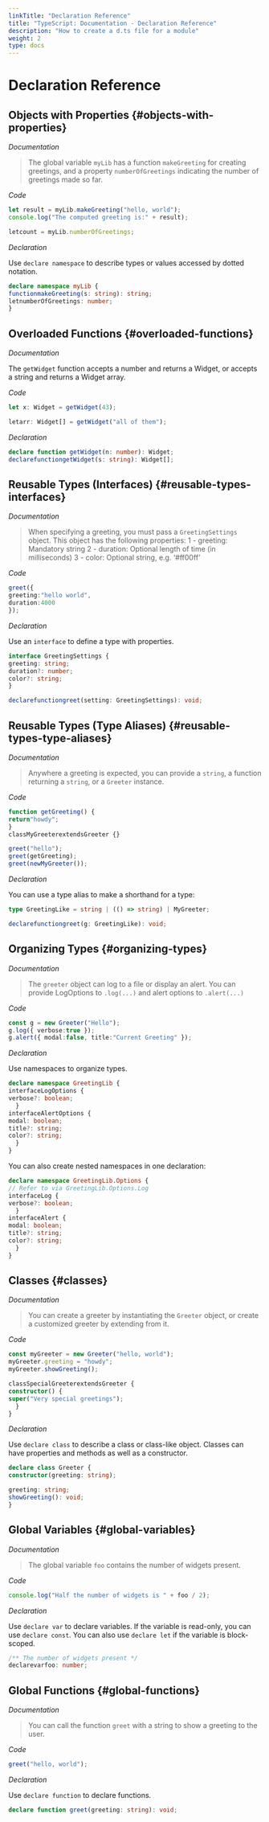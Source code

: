 ```yaml
---
linkTitle: "Declaration Reference"
title: "TypeScript: Documentation - Declaration Reference"
description: "How to create a d.ts file for a module"
weight: 2
type: docs
---
```


# Declaration Reference

## Objects with Properties {#objects-with-properties}

*Documentation*

> The global variable `myLib` has a function `makeGreeting` for creating greetings,
> and a property `numberOfGreetings` indicating the number of greetings made so far.
> 

*Code*

```ts
let result = myLib.makeGreeting("hello, world");
console.log("The computed greeting is:" + result);

letcount = myLib.numberOfGreetings;
```

*Declaration*

Use `declare namespace` to describe types or values accessed by dotted notation.

```ts
declare namespace myLib {
functionmakeGreeting(s: string): string;
letnumberOfGreetings: number;
}
```

## Overloaded Functions {#overloaded-functions}

*Documentation*

The `getWidget` function accepts a number and returns a Widget, or accepts a string and returns a Widget array.

*Code*

```ts
let x: Widget = getWidget(43);

letarr: Widget[] = getWidget("all of them");
```

*Declaration*

```ts
declare function getWidget(n: number): Widget;
declarefunctiongetWidget(s: string): Widget[];
```

## Reusable Types (Interfaces) {#reusable-types-interfaces}

*Documentation*

> When specifying a greeting, you must pass a `GreetingSettings` object.
> This object has the following properties:
> 1 - greeting: Mandatory string
> 2 - duration: Optional length of time (in milliseconds)
> 3 - color: Optional string, e.g. ‘#ff00ff’
> 

*Code*

```ts
greet({
greeting:"hello world",
duration:4000
});
```

*Declaration*

Use an `interface` to define a type with properties.

```ts
interface GreetingSettings {
greeting: string;
duration?: number;
color?: string;
}

declarefunctiongreet(setting: GreetingSettings): void;
```

## Reusable Types (Type Aliases) {#reusable-types-type-aliases}

*Documentation*

> Anywhere a greeting is expected, you can provide a `string`, a function returning a `string`, or a `Greeter` instance.
> 

*Code*

```ts
function getGreeting() {
return"howdy";
}
classMyGreeterextendsGreeter {}

greet("hello");
greet(getGreeting);
greet(newMyGreeter());
```

*Declaration*

You can use a type alias to make a shorthand for a type:

```ts
type GreetingLike = string | (() => string) | MyGreeter;

declarefunctiongreet(g: GreetingLike): void;
```

## Organizing Types {#organizing-types}

*Documentation*

> The `greeter` object can log to a file or display an alert.
> You can provide LogOptions to `.log(...)` and alert options to `.alert(...)`
> 

*Code*

```ts
const g = new Greeter("Hello");
g.log({ verbose:true });
g.alert({ modal:false, title:"Current Greeting" });
```

*Declaration*

Use namespaces to organize types.

```ts
declare namespace GreetingLib {
interfaceLogOptions {
verbose?: boolean;
  }
interfaceAlertOptions {
modal: boolean;
title?: string;
color?: string;
  }
}
```

You can also create nested namespaces in one declaration:

```ts
declare namespace GreetingLib.Options {
// Refer to via GreetingLib.Options.Log
interfaceLog {
verbose?: boolean;
  }
interfaceAlert {
modal: boolean;
title?: string;
color?: string;
  }
}
```

## Classes {#classes}

*Documentation*

> You can create a greeter by instantiating the `Greeter` object, or create a customized greeter by extending from it.
> 

*Code*

```ts
const myGreeter = new Greeter("hello, world");
myGreeter.greeting = "howdy";
myGreeter.showGreeting();

classSpecialGreeterextendsGreeter {
constructor() {
super("Very special greetings");
  }
}
```

*Declaration*

Use `declare class` to describe a class or class-like object.
Classes can have properties and methods as well as a constructor.

```ts
declare class Greeter {
constructor(greeting: string);

greeting: string;
showGreeting(): void;
}
```

## Global Variables {#global-variables}

*Documentation*

> The global variable `foo` contains the number of widgets present.
> 

*Code*

```ts
console.log("Half the number of widgets is " + foo / 2);
```

*Declaration*

Use `declare var` to declare variables.
If the variable is read-only, you can use `declare const`.
You can also use `declare let` if the variable is block-scoped.

```ts
/** The number of widgets present */
declarevarfoo: number;
```

## Global Functions {#global-functions}

*Documentation*

> You can call the function `greet` with a string to show a greeting to the user.
> 

*Code*

```ts
greet("hello, world");
```

*Declaration*

Use `declare function` to declare functions.

```ts
declare function greet(greeting: string): void;
```
